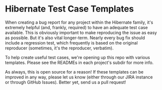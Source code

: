 # Hibernate Test Case Templates

When creating a bug report for any project within the Hibernate family, it's extremely helpful (and, frankly, required)
to have an adequate test case available.  This is obviously important to make reproducing the issue as easy as
possible.  But it's also vital longer-term.  Nearly every bug fix should include a regression test, which frequently is based
on the original reproducer (sometimes, it's the reproducer, verbatim).

To help create useful test cases, we're opening up this repo with various templates.  Please see the READMEs in each
project's subdir for more info.

As always, this is open source for a reason!  If these templates can be improved in any way, please let us know (either
through our JIRA instance or through GitHub Issues).  Better yet, send us a pull request!